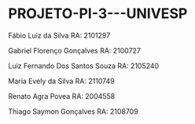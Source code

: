 # PROJETO-PI-3---UNIVESP

Fábio Luiz da Silva RA: 2101297

Gabriel Florenço Gonçalves RA: 2100727

Luiz Fernando Dos Santos Souza RA: 2105240 

Maria Evely da Silva RA: 2110749

Renato Agra Povea RA: 2004558

Thiago Saymon Gonçalves RA: 2108709
